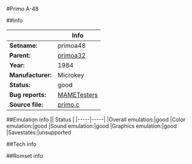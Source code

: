 #Primo A-48

##Info

||Info|
|-----|-----|
|**Setname:**|primoa48
|**Parent:**|[primoa32](primoa32.md)
|**Year:**|1984
|**Manufacturer:**|Microkey
|**Status:**|good
|**Bug reports:**|[MAMETesters](http://mametesters.org/view_all_set.php?type=1&temporary=y&search=primo.c)
|**Source file:**|[primo.c](https://github.com/mamedev/mame/blob/master/src/mess/drivers/primo.c)

##Emulation info
|| Status |
|-----|-----|
|Overall emulation:|good
|Color emulation:|good
|Sound emulation:|good
|Graphics emulation:|good
|Savestates:|unsupported

##Tech info

##Romset info

<!--- START OF EDITED COMMENT DO NOT TOUCH TEXT ABOVE-->
